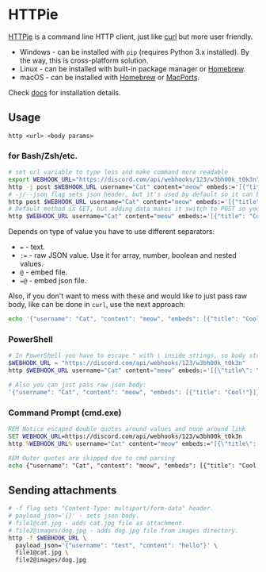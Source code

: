 # HTTPie

[HTTPie](https://httpie.io/) is a command line HTTP client, just like [curl](curl.md) but more user friendly.

* Windows - can be installed with `pip` (requires Python 3.x installed). By the way, this is cross-platform solution.
* Linux - can be installed with built-in package manager or [Homebrew](https://brew.sh/).
* macOS - can be installed with [Homebrew](https://brew.sh/) or [MacPorts](https://www.macports.org/).

Check [docs](https://httpie.io/docs#installation) for installation details.

## Usage

`http <url> <body params>`

### for Bash/Zsh/etc.

```sh
# set url variable to type less and make command more readable
export WEBHOOK_URL="https://discord.com/api/webhooks/123/w3bh00k_t0k3n"
http -j post $WEBHOOK_URL username="Cat" content="meow" embeds:='[{"title": "Cool!"}]'
# -j/--json flag sets json header, but it's used by default so it can be omitted.
http post $WEBHOOK_URL username="Cat" content="meow" embeds:='[{"title": "Cool!"}]'
# Default method is GET, but adding data makes it switch to POST so you can omit it too.
http $WEBHOOK_URL username="Cat" content="meow" embeds:='[{"title": "Cool!"}]'
```

Depends on type of value you have to use different separators:

* `=` - text.
* `:=` - raw JSON value. Use it for array, number, boolean and nested values.
* `@` - embed file.
* `=@` - embed json file.

Also, if you don't want to mess with these and would like to just pass raw body, like can be done in `curl`, use the next approach:

```sh
echo '{"username": "Cat", "content": "meow", "embeds": [{"title": "Cool!"}]}' | http $WEBHOOK_URL
```

### PowerShell

```ps1
# In PowerShell you have to escape " with \ inside strings, so body string be parsed correctly.
$WEBHOOK_URL = "https://discord.com/api/webhooks/123/w3bh00k_t0k3n"
http $WEBHOOK_URL username="Cat" content="meow" embeds:='[{\"title\": \"Cool!\"}]'

# Also you can just pass raw json body:
'{"username": "Cat", "content": "meow", "embeds": [{"title": "Cool!"}]}' | http $WEBHOOK_URL
```

### Command Prompt (cmd.exe)

```bat
REM Notice escaped double quotes around values and none around link
SET WEBHOOK_URL=https://discord.com/api/webhooks/123/w3bh00k_t0k3n
http %WEBHOOK_URL% username="Cat" content="meow" embeds:="[{\"title\": \"Cool!\"}]"

REM Outer quotes are skipped due to cmd parsing
echo {"username": "Cat", "content": "meow", "embeds": [{"title": "Cool!"}]} | http %WEBHOOK_URL%
```

## Sending attachments

```sh
# -f flag sets "Content-Type: multipart/form-data" header.
# payload_json='{}' - sets json body.
# file1@cat.jpg - adds cat.jpg file as attachment.
# file2@images/dog.jpg - adds dog.jpg file from images directory.
http -f $WEBHOOK_URL \
  payload_json='{"username": "test", "content": "hello"}' \
  file1@cat.jpg \
  file2@images/dog.jpg
```
